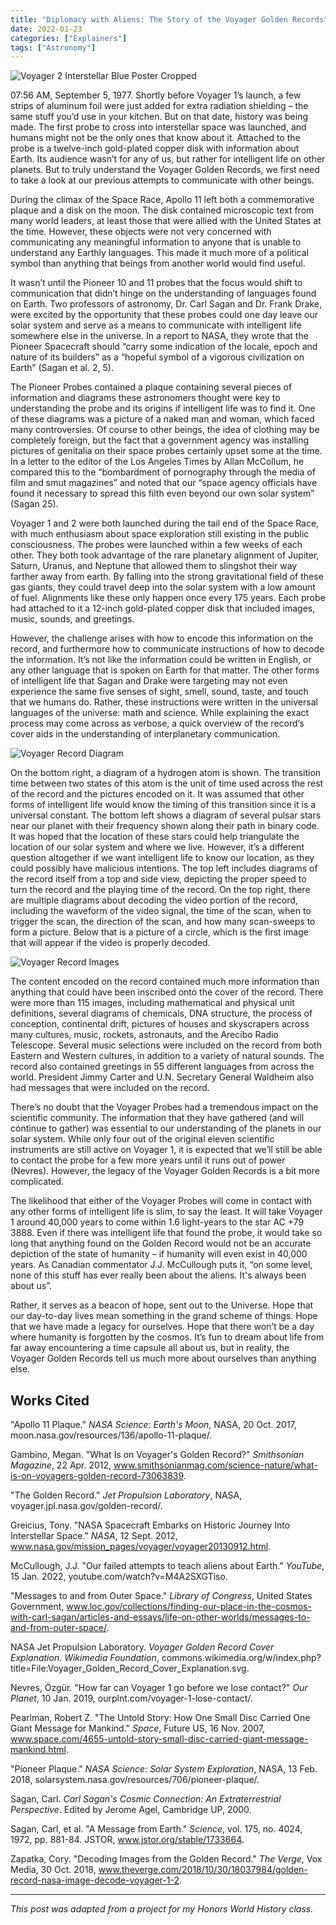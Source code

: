 ```yaml
---
title: "Diplomacy with Aliens: The Story of the Voyager Golden Records"
date: 2022-01-23
categories: ["Explainers"]
tags: ["Astronomy"]
---
```


![Voyager 2 Interstellar Blue Poster Cropped](/posts/diplomacy-with-aliens/images/voyager2-interstellar-blue-poster-cropped.jpg)

07:56 AM, September 5, 1977. Shortly before Voyager 1’s launch, a few strips of aluminum foil were just added for extra radiation shielding – the same stuff you’d use in your kitchen. But on that date, history was being made. The first probe to cross into interstellar space was launched, and humans might not be the only ones that know about it. Attached to the probe is a twelve-inch gold-plated copper disk with information about Earth. Its audience wasn’t for any of us, but rather for intelligent life on other planets. But to truly understand the Voyager Golden Records, we first need to take a look at our previous attempts to communicate with other beings.

During the climax of the Space Race, Apollo 11 left both a commemorative plaque and a disk on the moon. The disk contained microscopic text from many world leaders, at least those that were allied with the United States at the time. However, these objects were not very concerned with communicating any meaningful information to anyone that is unable to understand any Earthly languages. This made it much more of a political symbol than anything that beings from another world would find useful.

It wasn’t until the Pioneer 10 and 11 probes that the focus would shift to communication that didn’t hinge on the understanding of languages found on Earth. Two professors of astronomy, Dr. Carl Sagan and Dr. Frank Drake, were excited by the opportunity that these probes could one day leave our solar system and serve as a means to communicate with intelligent life somewhere else in the universe. In a report to NASA, they wrote that the Pioneer Spacecraft should “carry some indication of the locale, epoch and nature of its builders” as a “hopeful symbol of a vigorous civilization on Earth” (Sagan et al. 2, 5). 

The Pioneer Probes contained a plaque containing several pieces of information and diagrams these astronomers thought were key to understanding the probe and its origins if intelligent life was to find it. One of these diagrams was a picture of a naked man and woman, which faced many controversies. Of course to other beings, the idea of clothing may be completely foreign, but the fact that a government agency was installing pictures of genitalia on their space probes certainly upset some at the time. In a letter to the editor of the Los Angeles Times by Allan McCollum, he compared this to the “bombardment of pornography through the media of film and smut magazines” and noted that our “space agency officials have found it necessary to spread this filth even beyond our own solar system” (Sagan 25).

Voyager 1 and 2 were both launched during the tail end of the Space Race, with much enthusiasm about space exploration still existing in the public consciousness. The probes were launched within a few weeks of each other. They both took advantage of the rare planetary alignment of Jupiter, Saturn, Uranus, and Neptune that allowed them to slingshot their way farther away from earth. By falling into the strong gravitational field of these gas giants, they could travel deep into the solar system with a low amount of fuel. Alignments like these only happen once every 175 years. Each probe had attached to it a 12-inch gold-plated copper disk that included images, music, sounds, and greetings. 

However, the challenge arises with how to encode this information on the record, and furthermore how to communicate instructions of how to decode the information. It’s not like the information could be written in English, or any other language that is spoken on Earth for that matter. The other forms of intelligent life that Sagan and Drake were targeting may not even experience the same five senses of sight, smell, sound, taste, and touch that we humans do. Rather, these instructions were written in the universal languages of the universe: math and science. While explaining the exact process may come across as verbose, a quick overview of the record’s cover aids in the understanding of interplanetary communication.

![Voyager Record Diagram](/posts/diplomacy-with-aliens/images/voyager-record-diagram.jpg)

On the bottom right, a diagram of a hydrogen atom is shown. The transition time between two states of this atom is the unit of time used across the rest of the record and the pictures encoded on it. It was assumed that other forms of intelligent life would know the timing of this transition since it is a universal constant. The bottom left shows a diagram of several pulsar stars near our planet with their frequency shown along their path in binary code. It was hoped that the location of these stars could help triangulate the location of our solar system and where we live. However, it’s a different question altogether if we want intelligent life to know our location, as they could possibly have malicious intentions. The top left includes diagrams of the record itself from a top and side view, depicting the proper speed to turn the record and the playing time of the record. On the top right, there are multiple diagrams about decoding the video portion of the record, including the waveform of the video signal, the time of the scan, when to trigger the scan, the direction of the scan, and how many scan-sweeps to form a picture. Below that is a picture of a circle, which is the first image that will appear if the video is properly decoded.

![Voyager Record Images](/posts/diplomacy-with-aliens/images/voyager-record-images.png)

The content encoded on the record contained much more information than anything that could have been inscribed onto the cover of the record. There were more than 115 images, including mathematical and physical unit definitions, several diagrams of chemicals, DNA structure, the process of conception, continental drift, pictures of houses and skyscrapers across many cultures, music, rockets, astronauts, and the Arecibo Radio Telescope. Several music selections were included on the record from both Eastern and Western cultures, in addition to a variety of natural sounds. The record also contained greetings in 55 different languages from across the world. President Jimmy Carter and U.N. Secretary General Waldheim also had messages that were included on the record.

There’s no doubt that the Voyager Probes had a tremendous impact on the scientific community. The information that they have gathered (and will continue to gather) was essential to our understanding of the planets in our solar system. While only four out of the original eleven scientific instruments are still active on Voyager 1, it is expected that we’ll still be able to contact the probe for a few more years until it runs out of power (Nevres). However, the legacy of the Voyager Golden Records is a bit more complicated.

The likelihood that either of the Voyager Probes will come in contact with any other forms of intelligent life is slim, to say the least. It will take Voyager 1 around 40,000 years to come within 1.6 light-years to the star AC +79 3888. Even if there was intelligent life that found the probe, it would take so long that anything found on the Golden Record would not be an accurate depiction of the state of humanity – if humanity will even exist in 40,000 years. As Canadian commentator J.J. McCullough puts it, “on some level, none of this stuff has ever really been about the aliens. It's always been about us”.

Rather, it serves as a beacon of hope, sent out to the Universe. Hope that our day-to-day lives mean something in the grand scheme of things. Hope that we have made a legacy for ourselves. Hope that there won’t be a day where humanity is forgotten by the cosmos. It’s fun to dream about life from far away encountering a time capsule all about us, but in reality, the Voyager Golden Records tell us much more about ourselves than anything else.

## Works Cited

"Apollo 11 Plaque." *NASA Science: Earth's Moon*, NASA, 20 Oct. 2017, moon.nasa.gov/resources/136/apollo-11-plaque/.

Gambino, Megan. "What Is on Voyager's Golden Record?" *Smithsonian Magazine*, 22 Apr. 2012, www.smithsonianmag.com/science-nature/what-is-on-voyagers-golden-record-73063839.

"The Golden Record." *Jet Propulsion Laboratory*, NASA, voyager.jpl.nasa.gov/golden-record/.

Greicius, Tony. "NASA Spacecraft Embarks on Historic Journey Into Interstellar Space." *NASA*, 12 Sept. 2012, www.nasa.gov/mission_pages/voyager/voyager20130912.html.

McCullough, J.J. "Our failed attempts to teach aliens about Earth." *YouTube*, 15 Jan. 2022, youtube.com/watch?v=M4A2SXGTiso.

"Messages to and from Outer Space." *Library of Congress*, United States Government, www.loc.gov/collections/finding-our-place-in-the-cosmos-with-carl-sagan/articles-and-essays/life-on-other-worlds/messages-to-and-from-outer-space/.

NASA Jet Propulsion Laboratory. *Voyager Golden Record Cover Explanation. Wikimedia Foundation*, commons.wikimedia.org/w/index.php?title=File:Voyager_Golden_Record_Cover_Explanation.svg.

Nevres, Özgür. "How far can Voyager 1 go before we lose contact?" *Our Planet*, 10 Jan. 2019, ourplnt.com/voyager-1-lose-contact/.

Pearlman, Robert Z. "The Untold Story: How One Small Disc Carried One Giant Message for Mankind." *Space*, Future US, 16 Nov. 2007, www.space.com/4655-untold-story-small-disc-carried-giant-message-mankind.html.

"Pioneer Plaque." *NASA Science: Solar System Exploration*, NASA, 13 Feb. 2018, solarsystem.nasa.gov/resources/706/pioneer-plaque/.

Sagan, Carl. *Carl Sagan's Cosmic Connection: An Extraterrestrial Perspective*. Edited by Jerome Agel, Cambridge UP, 2000.

Sagan, Carl, et al. "A Message from Earth." *Science*, vol. 175, no. 4024, 1972, pp. 881-84. JSTOR, www.jstor.org/stable/1733664.

Zapatka, Cory. "Decoding Images from the Golden Record." *The Verge*, Vox Media, 30 Oct. 2018, www.theverge.com/2018/10/30/18037984/golden-record-nasa-image-decode-voyager-1-2.

---

*This post was adapted from a project for my Honors World History class.*
